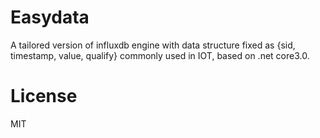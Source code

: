 # Easydata
A tailored version of influxdb engine with data structure fixed as {sid, timestamp, value, qualify} commonly used in IOT, based on .net core3.0.
# License
MIT

